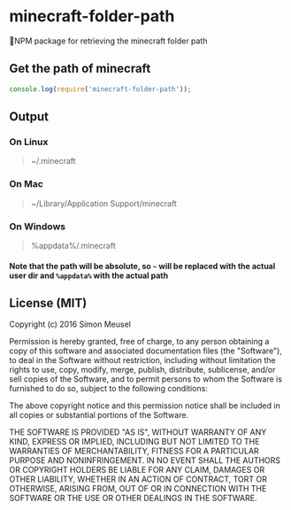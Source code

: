 # minecraft-folder-path
📂NPM package for retrieving the minecraft folder path

## Get the path of minecraft

```javascript
console.log(require('minecraft-folder-path'));
```

## Output

### On Linux
 > ~/.minecraft

### On Mac
 > ~/Library/Application Support/minecraft

### On Windows
 > %appdata%/.minecraft

#### Note that the path will be absolute, so `~` will be replaced with the actual user dir and `%appdata%` with the actual path

## License (MIT)

Copyright (c) 2016 Simon Meusel

Permission is hereby granted, free of charge, to any person obtaining a copy of this software and associated documentation files (the "Software"), to deal in the Software without restriction, including without limitation the rights to use, copy, modify, merge, publish, distribute, sublicense, and/or sell copies of the Software, and to permit persons to whom the Software is furnished to do so, subject to the following conditions:

The above copyright notice and this permission notice shall be included in all copies or substantial portions of the Software.

THE SOFTWARE IS PROVIDED "AS IS", WITHOUT WARRANTY OF ANY KIND, EXPRESS OR IMPLIED, INCLUDING BUT NOT LIMITED TO THE WARRANTIES OF MERCHANTABILITY, FITNESS FOR A PARTICULAR PURPOSE AND NONINFRINGEMENT. IN NO EVENT SHALL THE AUTHORS OR COPYRIGHT HOLDERS BE LIABLE FOR ANY CLAIM, DAMAGES OR OTHER LIABILITY, WHETHER IN AN ACTION OF CONTRACT, TORT OR OTHERWISE, ARISING FROM, OUT OF OR IN CONNECTION WITH THE SOFTWARE OR THE USE OR OTHER DEALINGS IN THE SOFTWARE.
